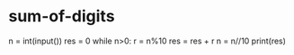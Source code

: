 # sum-of-digits
n = int(input())
res = 0
while n>0:
  r = n%10
  res = res + r
  n = n//10
print(res)
